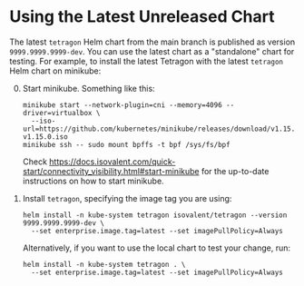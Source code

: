 # Using the Latest Unreleased Chart

The latest `tetragon` Helm chart from the main branch is published as version `9999.9999.9999-dev`.
You can use the latest chart as a "standalone" chart for testing. For example, to install the latest Tetragon
with the latest `tetragon` Helm chart on minikube:

0. Start minikube. Something like this:

       minikube start --network-plugin=cni --memory=4096 --driver=virtualbox \
         --iso-url=https://github.com/kubernetes/minikube/releases/download/v1.15.0/minikube-v1.15.0.iso
       minikube ssh -- sudo mount bpffs -t bpf /sys/fs/bpf

   Check https://docs.isovalent.com/quick-start/connectivity_visibility.html#start-minikube for the up-to-date
   instructions on how to start minikube.

<!--
1. Install `cilium-enterprise`, but with `tetragon.enabled=false`:

       helm repo add isovalent https://helm.isovalent.com
       helm repo update
       helm install -n kube-system cilium-enterprise isovalent/cilium-enterprise --version 1.9.7+4 \
         --set tetragon.enabled=false
-->

1. Install `tetragon`, specifying the image tag you are using:

       helm install -n kube-system tetragon isovalent/tetragon --version 9999.9999.9999-dev \
         --set enterprise.image.tag=latest --set imagePullPolicy=Always

   Alternatively, if you want to use the local chart to test your change, run:

       helm install -n kube-system tetragon . \
         --set enterprise.image.tag=latest --set imagePullPolicy=Always
